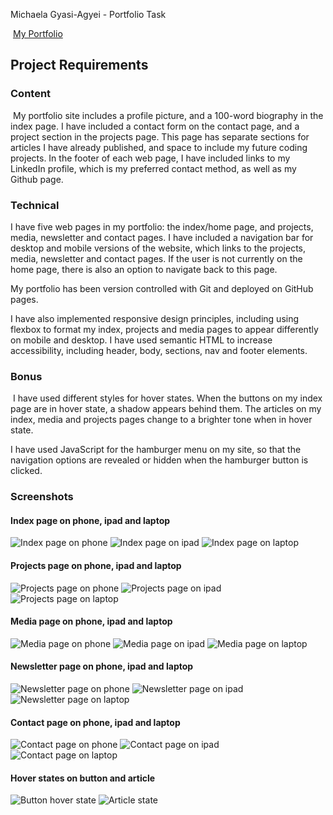 Michaela Gyasi-Agyei - Portfolio Task  

​
[My Portfolio](mikiashanti.github.io)
​
## Project Requirements

### Content
​
My portfolio site includes a profile picture, and a 100-word biography in the index page. I have included a contact form on the contact page, and a project section in the projects page. This page has separate sections for articles I have already published, and space to include my future coding projects. In the footer of each web page, I have included links to my LinkedIn profile, which is my preferred contact method, as well as my Github page. 

### Technical

I have five web pages in my portfolio: the index/home page, and projects, media, newsletter and contact pages. I have included a navigation bar for desktop and mobile versions of the website, which links to the projects, media, newsletter and contact pages. If the user is not currently on the home page, there is also an option to navigate back to this page. 

My portfolio has been version controlled with Git and deployed on GitHub pages. 

I have also implemented responsive design principles, including using flexbox to format my index, projects and media pages to appear differently on mobile and desktop. I have used semantic HTML to increase accessibility, including header, body, sections, nav and footer elements.

### Bonus
​
I have used different styles for hover states. When the buttons on my index page are in hover state, a shadow appears behind them. The articles on my index, media and projects pages change to a brighter tone when in hover state. 

I have used JavaScript for the hamburger menu on my site, so that the navigation options are revealed or hidden when the hamburger button is clicked.

### Screenshots
####  Index page on phone, ipad and laptop
![Index page on phone](./img/screenshots/index_phone.png)
![Index page on ipad](./img/screenshots/index_ipad.png)
![Index page on laptop](./img/screenshots/index_laptop.png)

####  Projects page on phone, ipad and laptop
![Projects page on phone](./img/screenshots/projects_phone.png)
![Projects page on ipad](./img/screenshots/projects_ipad.png)
![Projects page on laptop](./img/screenshots/projects_laptop.png)

####  Media page on phone, ipad and laptop
![Media page on phone](./img/screenshots/media_phone.png)
![Media page on ipad](./img/screenshots/media_ipad.png)
![Media page on laptop](./img/screenshots/media_laptop.png)

####  Newsletter page on phone, ipad and laptop
![Newsletter page on phone](./img/screenshots/newsletter_phone.png)
![Newsletter page on ipad](./img/screenshots/newsletter_ipad.png)
![Newsletter page on laptop](./img/screenshots/newsletter_laptop.png)

####  Contact page on phone, ipad and laptop
![Contact page on phone](./img/screenshots/contact_phone.png)
![Contact page on ipad](./img/screenshots/contact_ipad.png)
![Contact page on laptop](./img/screenshots/contact_laptop.png)

####  Hover states on button and article
![Button hover state](./img/screenshots/hover_button.png)
![Article state](./img/screenshots/hover_article.png)

